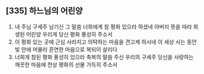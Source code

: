 ## [335] 하느님의 어린양

1) 내 주님 구세주 남기신 그 말씀 너희에게 참 평화 있으라 하셨네 아버지 뜻을 따라 희생된 어린양 우리게 당신 평화 풍성히 주소서
2) 이 평화 있는 곳에 근심 사라지고 의탁하는 마음을 견고케 하시네 이 세상 사는 동안 빛 안에 머물러 흔연한 마음으로 복되이 살리다
3) 너희게 참된 평화 풍성히 있으라 축복의 말씀 주신 우리의 구세주 당신을 사랑하는 깨끗한 마음에 천상 평화의 선물 가득히 주소서

